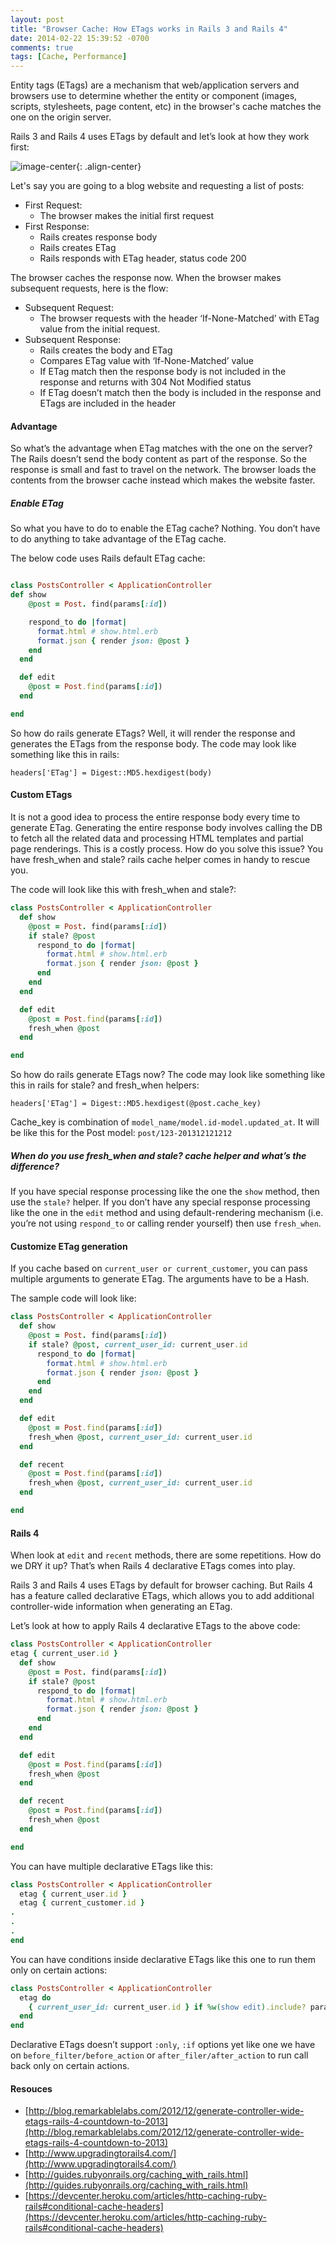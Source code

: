 ```yaml
---
layout: post
title: "Browser Cache: How ETags works in Rails 3 and Rails 4"
date: 2014-02-22 15:39:52 -0700
comments: true
tags: [Cache, Performance]
---
```


Entity tags (ETags) are a mechanism that web/application servers and browsers use to determine whether the entity or component (images, scripts, stylesheets, page content, etc) in the browser's cache matches the one on the origin server. 

<!-- more -->

Rails 3 and Rails 4 uses ETags by default and let’s look at how they work first:


![image-center](/assets/images/posts/etags-rails-3-and-rails-4.png){: .align-center}


Let's say you are going to a blog website and requesting a list of posts:

* First Request:
	- The browser makes the initial first request
* First Response:
	- Rails creates response body 
	- Rails creates ETag 
	- Rails responds with ETag header, status code 200 

The browser caches the response now. When the browser makes subsequent requests, here is the flow:

* Subsequent Request:
	- The browser requests with the header ‘If-None-Matched’ with ETag value from the initial request. 
* Subsequent Response:
	- Rails creates the body and ETag
	- Compares ETag value with ‘If-None-Matched’ value
	- If ETag match then the response body is not included in the response and returns with 304 Not Modified status
	- If ETag doesn’t match then the body is included in the response and ETags are included in the header

#### Advantage
So what’s the advantage when ETag matches with the one on the server? The Rails doesn’t send the body content as part of the response. So the response is small and fast to travel on the network. The browser loads the contents from the browser cache instead which makes the website faster.

##### Enable ETag
So what you have to do to enable the ETag cache? Nothing. You don’t have to do anything to take advantage of the ETag cache.

The below code uses Rails default ETag cache:

``` ruby

class PostsController < ApplicationController
def show
    @post = Post. find(params[:id])

    respond_to do |format|
      format.html # show.html.erb
      format.json { render json: @post }
    end
  end

  def edit
    @post = Post.find(params[:id])
  end

end

```

So how do rails generate ETags? Well, it will render the response and generates the ETags from the response body.
The code may look like something like this in rails:

```
headers['ETag'] = Digest::MD5.hexdigest(body)
```

#### Custom ETags
It is not a good idea to process the entire response body every time to generate ETag. Generating the entire response body involves calling the DB to fetch all the related data and processing HTML templates and partial page renderings. This is a costly process. 
How do you solve this issue? You have fresh_when and stale? rails cache helper comes in handy to rescue you.

The code will look like this with fresh_when and stale?:

``` ruby
class PostsController < ApplicationController
  def show
    @post = Post. find(params[:id])
    if stale? @post
      respond_to do |format|
        format.html # show.html.erb
        format.json { render json: @post }
      end
    end
  end

  def edit
    @post = Post.find(params[:id])
    fresh_when @post
  end

end
```

So how do rails generate ETags now? The code may look like something like this in rails for stale? and fresh_when helpers:

```
headers['ETag'] = Digest::MD5.hexdigest(@post.cache_key)
```

Cache_key is combination of ```model_name/model.id-model.updated_at```. It will be like this for the Post model: ```post/123-201312121212```

##### When do you use fresh_when and stale? cache helper and what’s the difference?
If you have special response processing like the one the `show` method, then use the `stale?` helper. If you don’t have any special response processing like the one in the `edit` method and using default-rendering mechanism (i.e. you’re not using `respond_to` or calling render yourself) then use `fresh_when`.

#### Customize ETag generation
If you cache based on ```current_user or current_customer```, you can pass multiple arguments to generate ETag. The arguments have to be a Hash.

The sample code will look like:

``` ruby
class PostsController < ApplicationController
  def show
    @post = Post. find(params[:id])
    if stale? @post, current_user_id: current_user.id
      respond_to do |format|
        format.html # show.html.erb
        format.json { render json: @post }
      end
    end
  end

  def edit
    @post = Post.find(params[:id])
    fresh_when @post, current_user_id: current_user.id
  end

  def recent
    @post = Post.find(params[:id])
    fresh_when @post, current_user_id: current_user.id
  end

end
```

#### Rails 4
When look at `edit` and `recent` methods, there are some repetitions. How do we DRY it up? That’s when Rails 4 declarative ETags comes into play.

Rails 3 and Rails 4 uses ETags by default for browser caching. But Rails 4 has a feature called declarative ETags, which allows you to add additional controller-wide information when generating an ETag.

Let’s look at how to apply Rails 4 declarative ETags to the above code:

``` ruby
class PostsController < ApplicationController
etag { current_user.id }
  def show
    @post = Post. find(params[:id])
    if stale? @post
      respond_to do |format|
        format.html # show.html.erb
        format.json { render json: @post }
      end
    end
  end

  def edit
    @post = Post.find(params[:id])
    fresh_when @post
  end

  def recent
    @post = Post.find(params[:id])
    fresh_when @post
  end

end
```

You can have multiple declarative ETags like this:

``` ruby
class PostsController < ApplicationController
  etag { current_user.id }
  etag { current_customer.id }
.
.
.
end
```

You can have conditions inside declarative ETags like this one to run them only on certain actions:

``` ruby
class PostsController < ApplicationController
  etag do
    { current_user_id: current_user.id } if %w(show edit).include? params[:action]
  end
end
```

Declarative ETags doesn’t support `:only`, `:if` options yet like one we have on `before_filter/before_action` or `after_filer/after_action` to run call back only on certain actions. 

#### Resouces
* [http://blog.remarkablelabs.com/2012/12/generate-controller-wide-etags-rails-4-countdown-to-2013](http://blog.remarkablelabs.com/2012/12/generate-controller-wide-etags-rails-4-countdown-to-2013)
* [http://www.upgradingtorails4.com/](http://www.upgradingtorails4.com/)
* [http://guides.rubyonrails.org/caching_with_rails.html](http://guides.rubyonrails.org/caching_with_rails.html)
* [https://devcenter.heroku.com/articles/http-caching-ruby-rails#conditional-cache-headers](https://devcenter.heroku.com/articles/http-caching-ruby-rails#conditional-cache-headers)
